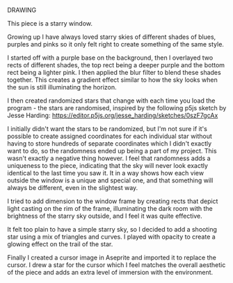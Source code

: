 
DRAWING

This piece is a starry window.

Growing up I have always loved starry skies of different shades of blues, purples and pinks so it only felt right
to create something of the same style. 

I started off with a purple base on the background, then I overlayed two rects of different shades, the top rect being
a deeper purple and the bottom rect being a lighter pink. I then applied the blur filter to blend these shades together.
This creates a gradient effect similar to how the sky looks when the sun is still illuminating the horizon. 

I then created randomized stars that change with each time you load the program - the stars are randomised, inspired by
the following p5js sketch by Jesse Harding:
https://editor.p5js.org/jesse_harding/sketches/0szF7gcAx

I initially didn't want the stars to be randomized, but I'm not sure if it's possible to create assigned coordinates for each individual star without having to store hundreds of separate coordinates which I didn't exactly want to do, so the
randomness ended up being a part of my project. This wasn't exactly a negative thing however.
I feel that randomness adds a uniqueness to the piece, indicating that the sky will never look exactly identical to the last time you saw it. It in a way shows how each view outside the window is a unique and special one, and that something will always be different, even in the slightest way.

I tried to add dimension to the window frame by creating rects that depict light casting on the rim of the frame,
illuminating the dark room with the brightness of the starry sky outside, and I feel it was quite effective. 

It felt too plain to have a simple starry sky, so I decided to add a shooting star using a mix of triangles and 
curves. I played with opacity to create a glowing effect on the trail of the star.

Finally I created a cursor image in Aseprite and imported it to replace the cursor. I drew a star for the cursor which I feel matches the overall aesthetic of the piece and adds an extra level of immersion with the environment.